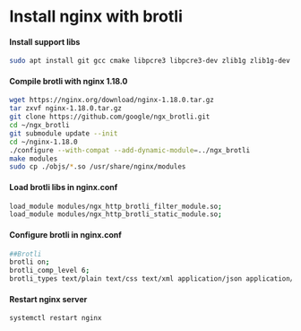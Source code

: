 # Install nginx with brotli

#### Install support libs
```bash
sudo apt install git gcc cmake libpcre3 libpcre3-dev zlib1g zlib1g-dev openssl libssl-dev -y
```

#### Compile brotli with nginx 1.18.0
```bash
wget https://nginx.org/download/nginx-1.18.0.tar.gz
tar zxvf nginx-1.18.0.tar.gz
git clone https://github.com/google/ngx_brotli.git
cd ~/ngx_brotli
git submodule update --init
cd ~/nginx-1.18.0
./configure --with-compat --add-dynamic-module=../ngx_brotli
make modules
sudo cp ./objs/*.so /usr/share/nginx/modules
```

#### Load brotli libs in nginx.conf
```bash
load_module modules/ngx_http_brotli_filter_module.so;
load_module modules/ngx_http_brotli_static_module.so;
```

#### Configure brotli in nginx.conf
```bash
##Brotli
brotli on;
brotli_comp_level 6;
brotli_types text/plain text/css text/xml application/json application/javascript application/xml+rss application/atom+xml image/svg+xml;
```

#### Restart nginx server
```bash
systemctl restart nginx
```
